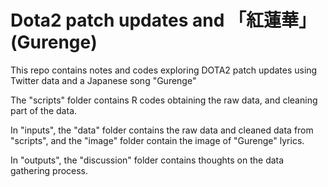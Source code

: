 # Dota2 patch updates and 「紅蓮華」 (Gurenge)

This repo contains notes and codes exploring DOTA2 patch updates using Twitter data and a Japanese song "Gurenge"

The "scripts" folder contains R codes obtaining the raw data, and cleaning part of the data. 

In "inputs", the "data" folder contains the raw data and cleaned data from "scripts", and the "image" folder contain the image of "Gurenge" lyrics.

In "outputs", the "discussion" folder contains thoughts on the data gathering process.